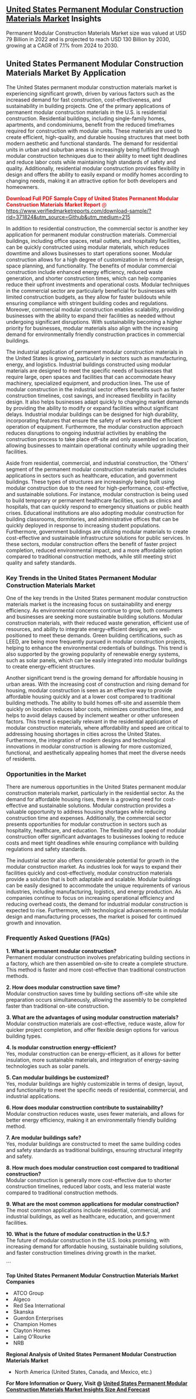 <h2><a href="https://www.verifiedmarketreports.com/download-sample/?rid=371824&amp;utm_source=Github&amp;utm_medium=215" target="_blank">United States Permanent Modular Construction Materials Market</a> Insights</h2><p>Permanent Modular Construction Materials Market size was valued at USD 79 Billion in 2022 and is projected to reach USD 130 Billion by 2030, growing at a CAGR of 7.1% from 2024 to 2030.</p><p> <h2>United States Permanent Modular Construction Materials Market By Application</h2> <p>The United States permanent modular construction materials market is experiencing significant growth, driven by various factors such as the increased demand for fast construction, cost-effectiveness, and sustainability in building projects. One of the primary applications of permanent modular construction materials in the U.S. is residential construction. Residential buildings, including single-family homes, apartments, and condominiums, benefit from the reduced timeframes required for construction with modular units. These materials are used to create efficient, high-quality, and durable housing structures that meet both modern aesthetic and functional standards. The demand for residential units in urban and suburban areas is increasingly being fulfilled through modular construction techniques due to their ability to meet tight deadlines and reduce labor costs while maintaining high standards of safety and quality. Additionally, residential modular construction provides flexibility in design and offers the ability to easily expand or modify homes according to changing needs, making it an attractive option for both developers and homeowners. <p><span class=""><span style="color: #ff0000;"><strong>Download Full PDF Sample Copy of United States Permanent Modular Construction Materials Market Report</strong> @ </span><a href="https://www.verifiedmarketreports.com/download-sample/?rid=371824&amp;utm_source=Github&amp;utm_medium=215" target="_blank">https://www.verifiedmarketreports.com/download-sample/?rid=371824&amp;utm_source=Github&amp;utm_medium=215</a></span></p> In addition to residential construction, the commercial sector is another key application for permanent modular construction materials. Commercial buildings, including office spaces, retail outlets, and hospitality facilities, can be quickly constructed using modular materials, which reduces downtime and allows businesses to start operations sooner. Modular construction allows for a high degree of customization in terms of design, space planning, and functionality. The benefits of modular commercial construction include enhanced energy efficiency, reduced waste generation, and shorter construction times, which can help companies reduce their upfront investments and operational costs. Modular techniques in the commercial sector are particularly beneficial for businesses with limited construction budgets, as they allow for faster buildouts while ensuring compliance with stringent building codes and regulations. Moreover, commercial modular construction enables scalability, providing businesses with the ability to expand their facilities as needed without undergoing significant disruptions. With sustainability becoming a higher priority for businesses, modular materials also align with the increasing demand for environmentally friendly construction practices in commercial buildings. <p>The industrial application of permanent modular construction materials in the United States is growing, particularly in sectors such as manufacturing, energy, and logistics. Industrial buildings constructed using modular materials are designed to meet the specific needs of businesses that require large, open spaces and facilities that can accommodate heavy machinery, specialized equipment, and production lines. The use of modular construction in the industrial sector offers benefits such as faster construction timelines, cost savings, and increased flexibility in facility design. It also helps businesses adapt quickly to changing market demands by providing the ability to modify or expand facilities without significant delays. Industrial modular buildings can be designed for high durability, incorporating features that ensure the safety of workers and the efficient operation of equipment. Furthermore, the modular construction approach reduces disruptions to ongoing industrial activities by enabling the construction process to take place off-site and only assembled on location, allowing businesses to maintain operational continuity while upgrading their facilities. <p>Aside from residential, commercial, and industrial construction, the 'Others' segment of the permanent modular construction materials market includes applications in sectors such as healthcare, education, and government buildings. These types of structures are increasingly being built using modular construction due to the need for high-performance, cost-effective, and sustainable solutions. For instance, modular construction is being used to build temporary or permanent healthcare facilities, such as clinics and hospitals, that can quickly respond to emergency situations or public health crises. Educational institutions are also adopting modular construction for building classrooms, dormitories, and administrative offices that can be quickly deployed in response to increasing student populations. Furthermore, government buildings are utilizing modular materials to create cost-effective and sustainable infrastructure solutions for public services. In these sectors, modular construction offers the benefit of faster project completion, reduced environmental impact, and a more affordable option compared to traditional construction methods, while still meeting strict quality and safety standards. <h3>Key Trends in the United States Permanent Modular Construction Materials Market</h3> <p>One of the key trends in the United States permanent modular construction materials market is the increasing focus on sustainability and energy efficiency. As environmental concerns continue to grow, both consumers and businesses are seeking more sustainable building solutions. Modular construction materials, with their reduced waste generation, efficient use of resources, and ability to integrate energy-efficient designs, are well-positioned to meet these demands. Green building certifications, such as LEED, are being more frequently pursued in modular construction projects, helping to enhance the environmental credentials of buildings. This trend is also supported by the growing popularity of renewable energy systems, such as solar panels, which can be easily integrated into modular buildings to create energy-efficient structures. <p>Another significant trend is the growing demand for affordable housing in urban areas. With the increasing cost of construction and rising demand for housing, modular construction is seen as an effective way to provide affordable housing quickly and at a lower cost compared to traditional building methods. The ability to build homes off-site and assemble them quickly on location reduces labor costs, minimizes construction time, and helps to avoid delays caused by inclement weather or other unforeseen factors. This trend is especially relevant in the residential application of modular construction materials, where affordability and speed are critical to addressing housing shortages in cities across the United States. Furthermore, the integration of modern designs and technological innovations in modular construction is allowing for more customized, functional, and aesthetically appealing homes that meet the diverse needs of residents. <h3>Opportunities in the Market</h3> <p>There are numerous opportunities in the United States permanent modular construction materials market, particularly in the residential sector. As the demand for affordable housing rises, there is a growing need for cost-effective and sustainable solutions. Modular construction provides a valuable opportunity to address housing shortages while reducing construction time and expenses. Additionally, the commercial sector presents opportunities for modular construction in sectors such as hospitality, healthcare, and education. The flexibility and speed of modular construction offer significant advantages to businesses looking to reduce costs and meet tight deadlines while ensuring compliance with building regulations and safety standards. <p>The industrial sector also offers considerable potential for growth in the modular construction market. As industries look for ways to expand their facilities quickly and cost-effectively, modular construction materials provide a solution that is both adaptable and scalable. Modular buildings can be easily designed to accommodate the unique requirements of various industries, including manufacturing, logistics, and energy production. As companies continue to focus on increasing operational efficiency and reducing overhead costs, the demand for industrial modular construction is expected to rise. Furthermore, with technological advancements in modular design and manufacturing processes, the market is poised for continued growth and innovation. <h3>Frequently Asked Questions (FAQs)</h3> <p><b>1. What is permanent modular construction?</b><br>Permanent modular construction involves prefabricating building sections in a factory, which are then assembled on-site to create a complete structure. This method is faster and more cost-effective than traditional construction methods.</p> <p><b>2. How does modular construction save time?</b><br>Modular construction saves time by building sections off-site while site preparation occurs simultaneously, allowing the assembly to be completed faster than traditional on-site construction.</p> <p><b>3. What are the advantages of using modular construction materials?</b><br>Modular construction materials are cost-effective, reduce waste, allow for quicker project completion, and offer flexible design options for various building types.</p> <p><b>4. Is modular construction energy-efficient?</b><br>Yes, modular construction can be energy-efficient, as it allows for better insulation, more sustainable materials, and integration of energy-saving technologies such as solar panels.</p> <p><b>5. Can modular buildings be customized?</b><br>Yes, modular buildings are highly customizable in terms of design, layout, and functionality to meet the specific needs of residential, commercial, and industrial applications.</p> <p><b>6. How does modular construction contribute to sustainability?</b><br>Modular construction reduces waste, uses fewer materials, and allows for better energy efficiency, making it an environmentally friendly building method.</p> <p><b>7. Are modular buildings safe?</b><br>Yes, modular buildings are constructed to meet the same building codes and safety standards as traditional buildings, ensuring structural integrity and safety.</p> <p><b>8. How much does modular construction cost compared to traditional construction?</b><br>Modular construction is generally more cost-effective due to shorter construction timelines, reduced labor costs, and less material waste compared to traditional construction methods.</p> <p><b>9. What are the most common applications for modular construction?</b><br>The most common applications include residential, commercial, and industrial buildings, as well as healthcare, education, and government facilities.</p> <p><b>10. What is the future of modular construction in the U.S.?</b><br>The future of modular construction in the U.S. looks promising, with increasing demand for affordable housing, sustainable building solutions, and faster construction timelines driving growth in the market.</p> ```</p><p><strong>Top United States Permanent Modular Construction Materials Market Companies</strong></p><div data-test-id=""><p><li>ATCO Group</li><li> Algeco</li><li> Red Sea International</li><li> Skanska</li><li> Guerdon Enterprises</li><li> Champion Homes</li><li> Clayton Homes</li><li> Laing O'Rourke</li><li> NRB</li></p><div><strong>Regional Analysis of&nbsp;United States Permanent Modular Construction Materials Market</strong></div><ul><li dir="ltr"><p dir="ltr">North America&nbsp;(United States, Canada, and Mexico, etc.)</p></li></ul><p><strong>For More Information or Query, Visit @&nbsp;</strong><strong><a href="https://www.verifiedmarketreports.com/product/permanent-modular-construction-materials-market/?utm_source=Github&amp;utm_medium=215" target="_blank">United States Permanent Modular Construction Materials Market Insights Size And Forecast</a></strong></p></div>
